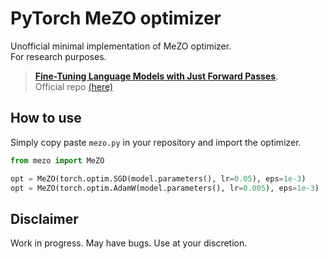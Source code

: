 # PyTorch MeZO optimizer

Unofficial minimal implementation of MeZO optimizer.  
For research purposes.  

> [<b>Fine-Tuning Language Models with Just Forward Passes</b>]([https://link-url-here.org](https://arxiv.org/abs/2305.17333)https://arxiv.org/abs/2305.17333).   
Official repo [(here)](https://github.com/princeton-nlp/MeZO)

## How to use
Simply copy paste `mezo.py` in your repository and import the optimizer.

```python
from mezo import MeZO

opt = MeZO(torch.optim.SGD(model.parameters(), lr=0.05), eps=1e-3) 
opt = MeZO(torch.optim.AdamW(model.parameters(), lr=0.005), eps=1e-3)  
```

## Disclaimer
Work in progress. May have bugs. Use at your discretion.

